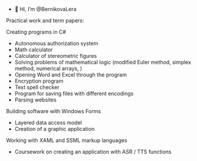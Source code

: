 - 👋 Hi, I’m @BernikovaLera

Practical work and term papers:


Creating programs in C#
- Autonomous authorization system
- Math calculator
- Calculator of stereometric figures
- Solving problems of mathematical logic (modified Euler method, simplex method, numerical arrays, )
- Opening Word and Excel through the program
- Encryption program
- Text spell checker
- Program for saving files with different encodings
- Parsing websites

Building software with Windows Forms
- Layered data access model
- Creation of a graphic application

Working with XAML and SSML markup languages
- Coursework on creating an application with ASR / TTS functions

 
<!---
BernikovaLera/BernikovaLera is a ✨ special ✨ repository because its `README.md` (this file) appears on your GitHub profile.
You can click the Preview link to take a look at your changes.
--->   
